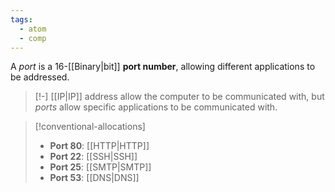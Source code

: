 ```yaml
---
tags:
  - atom
  - comp
---
```

A *port* is a 16-[[Binary|bit]] **port number**, allowing different applications to be addressed.

> [!-] [[IP|IP]] address allow the computer to be communicated with, but *ports* allow specific applications to be communicated with.

> [!conventional-allocations]
> - **Port 80**: [[HTTP|HTTP]]
> - **Port 22**: [[SSH|SSH]]
> - **Port 25**: [[SMTP|SMTP]]
> - **Port 53**: [[DNS|DNS]]